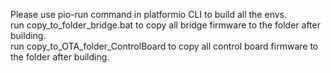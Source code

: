Please use pio-run command in platformio CLI to build all the envs.<br>
run copy_to_folder_bridge.bat to copy all bridge firmware to the folder after building.<br>
run copy_to_OTA_folder_ControlBoard to copy all control board firmware to the folder after building.<br>